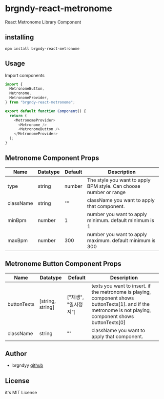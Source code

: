 # brgndy-react-metronome

React Metronome Library Component

## installing

```
npm install brgndy-react-metronome
```

## Usage

Import components

```javascript
import {
  MetronomeButton,
  Metronome,
  MetronomeProvider,
} from "brgndy-react-metronome";

export default function Component() {
  return (
    <MetronomeProvider>
      <Metronome />
      <MetronomeButton />
    </MetronomeProvider>
  );
}
```

## Metronome Component Props

| Name      | Datatype | Default | Description                                                       |
| --------- | -------- | ------- | ----------------------------------------------------------------- |
| type      | string   | number  | The style you want to apply BPM style. Can choose number or range |
| className | string   | ""      | className you want to apply that component.                       |
| minBpm    | number   | 1       | number you want to apply minimum. default minimum is 1            |
| maxBpm    | number   | 300     | number you want to apply maximum. default minimum is 300          |

## Metronome Button Component Props

| Name        | Datatype         | Default              | Description                                                                                                                                                |
| ----------- | ---------------- | -------------------- | ---------------------------------------------------------------------------------------------------------------------------------------------------------- |
| buttonTexts | [string, string] | ["재생", "일시정지"] | texts you want to insert. if the metronome is playing, component shows buttonTexts[1]. and if the metronome is not playing, component shows buttonTexts[0] |
| className   | string           | ""                   | className you want to apply that component.                                                                                                                |

## Author

- brgndyy [github](https://github.com/brgndyy)

## License

it's MIT License
